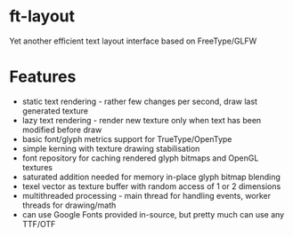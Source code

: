 ft-layout
=========

Yet another efficient text layout interface based on FreeType/GLFW

Features
=========

- static text rendering - rather few changes per second, draw last generated texture
- lazy text rendering - render new texture only when text has been modified before draw
- basic font/glyph metrics support for TrueType/OpenType
- simple kerning with texture drawing stabilisation
- font repository for caching rendered glyph bitmaps and OpenGL textures
- saturated addition needed for memory in-place glyph bitmap blending
- texel vector as texture buffer with random access of 1 or 2 dimensions
- multithreaded processing - main thread for handling events, worker threads for drawing/math
- can use Google Fonts provided in-source, but pretty much can use any TTF/OTF
